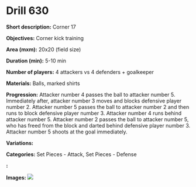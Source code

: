 # Drill 630

**Short description:**
Corner 17

**Objectives:**
Corner kick training

**Area (mxm):**
20x20 (field size)

**Duration (min):**
5-10 min

**Number of players:**
4 attackers vs 4 defenders + goalkeeper

**Materials:**
Balls, marked shirts

**Progression:**
Attacker number 4 passes the ball to attacker number 5. Immediately after, attacker number 3 moves and blocks defensive player number 2. Attacker number 5 passes the ball to attacker number 2 and then runs to block defensive player number 3. Attacker number 4 runs behind attacker number 5. Attacker number 2 passes the ball to attacker number 5, who has freed from the block and darted behind defensive player number 3. Attacker number 5 shoots at the goal immediately.

**Variations:**


**Categories:**
Set Pieces - Attack, Set Pieces - Defense

**:**


**Images:**
![](https://www.coachingfutsal.com/\images\4c88df1e5ac58dfd917e980f0c5ef161d46233b9af31d21d340f8efa2ba15ba69e0fcba9aa039fa780330afc3717491a588fe6865606cca26d4fe3fd57d9b6ab4eafee5fb7cd9.jpg)

